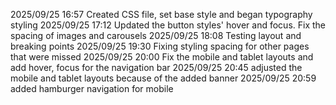 2025/09/25 16:57 Created CSS file, set base style and began typography styling
2025/09/25 17:12 Updated the button styles' hover and focus. Fix the spacing of images and carousels
2025/09/25 18:08 Testing layout and breaking points
2025/09/25 19:30 Fixing styling spacing for other pages that were missed
2025/09/25 20:00 Fix the mobile and tablet layouts and add hover, focus for the navigation bar
2025/09/25 20:45 adjusted the mobile and tablet layouts because of the added banner
2025/09/25 20:59 added hamburger navigation for mobile
